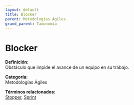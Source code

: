 ```yaml
---
layout: default
title: Blocker
parent: Metodologías Ágiles
grand_parent: Taxonomía
---
```


# Blocker

**Definición:**  
Obstáculo que impide el avance de un equipo en su trabajo.

**Categoría:**  
Metodologías Ágiles 
  


**Términos relacionados:**  
[Stopper](https://maleniski.github.io/diccionario-angl-tec-mx/docs/taxonomia/metodologías-ágiles/stopper.html), [Sprint](https://maleniski.github.io/diccionario-angl-tec-mx/docs/taxonomia/metodologías-ágiles/sprint.html)
